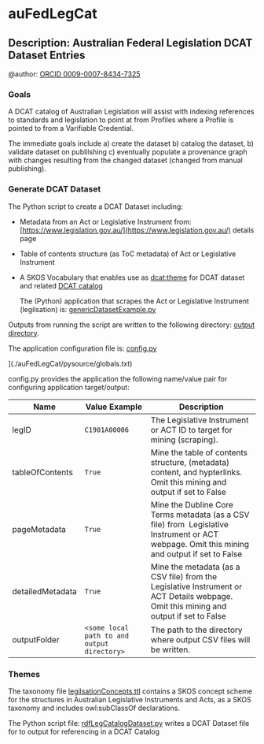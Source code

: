 # auFedLegCat

## Description: Australian Federal Legislation DCAT Dataset Entries

@author: [ORCID 0009-0007-8434-7325](https://orcid.org/0009-0007-8434-7325)

### Goals

A DCAT catalog of Australian Legislation will assist with indexing references to standards and legislation to point at from Profiles where a Profile is pointed to from a Varifiable Credential.

The immediate goals include a) create the dataset b) catalog the dataset, b) validate dataset on publilshing c) eventually populate a provenance graph with changes resulting from the changed dataset (changed from manual publishing).

### Generate DCAT Dataset

The Python script to create a DCAT Dataset including:

- Metadata from an Act or Legislative Instrument from: [https://www.legislation.gov.au/](https://www.legislation.gov.au/) details page

- Table of contents structure (as ToC metadata) of Act or Legislative Instrument

- A SKOS Vocabulary that enables use as [dcat:theme](https://www.w3.org/TR/vocab-dcat-3/#Property:resource_theme) for DCAT dataset and related [DCAT catalog](https://www.w3.org/TR/vocab-dcat-3/#Class:Catalog)
  
  The (Python) application that scrapes the Act or Legislative Instrument (legilsation) is: [genericDatasetExample.py](./auFedLegCat/pysource/genericDatasetExample.py)

Outputs from running the script are written to the following directory: [output directory](./auFedLegCat/vocdata).

The application configuration file is: [config.py](./auFedLegCat/pysource/config.py)

](./auFedLegCat/pysource/globals.txt)

config.py provides the application the following name/value pair for configuring application target/output:

| Name             | Value Example                               | Description                                                                                                                                   |
| ---------------- | ------------------------------------------- | --------------------------------------------------------------------------------------------------------------------------------------------- |
| legID            | `C1901A00006`                               | The Legislative Instrument or ACT ID to target for mining (scraping).                                                                         |
| tableOfContents  | `True`                                      | Mine the table of contents structure, (metadata) content, and hypterlinks. Omit this mining and output if set to False                        |
| pageMetadata     | `True`                                      | Mine the Dubline Core Terms metadata (as a CSV file) from  Legislative Instrument or ACT webpage. Omit this mining and output if set to False |
| detailedMetadata | `True`                                      | Mine the metadata (as a CSV file) from the Legislative Instrument or ACT Details webpage. Omit this mining and output if set to False         |
| outputFolder     | `<some local path to and output directory>` | The path to the directory where output CSV files will be written.                                                                             |

### Themes

The taxonomy file [legilsationConcepts.ttl](./auFedLegCat/voc/legislationConcepts.ttl) contains a SKOS concept scheme for the structures in Australian Legislative Instruments and Acts, as a SKOS taxonomy and includes owl:subClassOf declarations.

The Python script file: [rdfLegCatalogDataset.py](./auFedLegCat/pysource/rdfLegCatalogDataset.py) writes a DCAT Dataset file for to output for referencing in a DCAT Catalog
